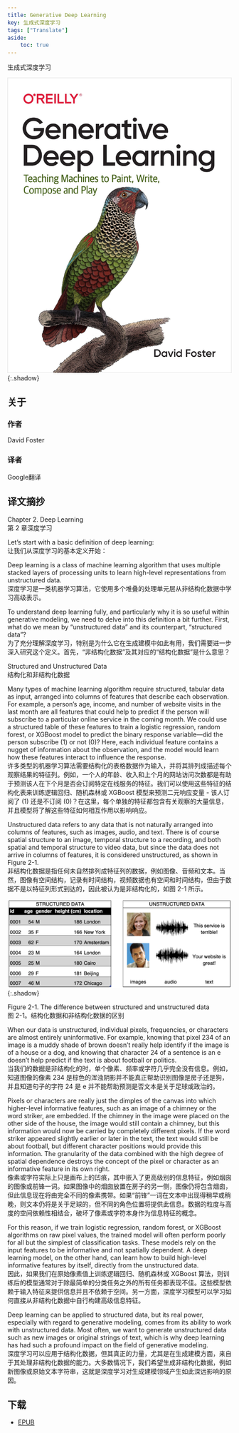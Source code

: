 ```yaml
---
title: Generative Deep Learning
key: 生成式深度学习
tags: ["Translate"]
aside:
    toc: true
---
```


生成式深度学习 <!--more-->

![Image](../../assets/images/Translator/Generative%20Deep%20Learning.jpeg){:.shadow}

## 关于

### 作者

David Foster

### 译者

Google翻译

## 译文摘抄

Chapter 2. Deep Learning\
第 2 章深度学习

Let’s start with a basic definition of deep learning:\
让我们从深度学习的基本定义开始：

Deep learning is a class of machine learning algorithm that uses multiple stacked layers of processing units to learn high-level representations from unstructured data.\
深度学习是一类机器学习算法，它使用多个堆叠的处理单元层从非结构化数据中学习高级表示。

To understand deep learning fully, and particularly why it is so useful within generative modeling, we need to delve into this definition a bit further. First, what do we mean by “unstructured data” and its counterpart, “structured data”?\
为了充分理解深度学习，特别是为什么它在生成建模中如此有用，我们需要进一步深入研究这个定义。首先，“非结构化数据”及其对应的“结构化数据”是什么意思？

Structured and Unstructured Data\
结构化和非结构化数据

Many types of machine learning algorithm require structured, tabular data as input, arranged into columns of features that describe each observation. For example, a person’s age, income, and number of website visits in the last month are all features that could help to predict if the person will subscribe to a particular online service in the coming month. We could use a structured table of these features to train a logistic regression, random forest, or XGBoost model to predict the binary response variable—did the person subscribe (1) or not (0)? Here, each individual feature contains a nugget of information about the observation, and the model would learn how these features interact to influence the response.\
许多类型的机器学习算法需要结构化的表格数据作为输入，并将其排列成描述每个观察结果的特征列。例如，一个人的年龄、收入和上个月的网站访问次数都是有助于预测该人在下个月是否会订阅特定在线服务的特征。我们可以使用这些特征的结构化表来训练逻辑回归、随机森林或 XGBoost 模型来预测二元响应变量 - 该人订阅了 (1) 还是不订阅 (0)？在这里，每个单独的特征都包含有关观察的大量信息，并且模型将了解这些特征如何相互作用以影响响应。

Unstructured data refers to any data that is not naturally arranged into columns of features, such as images, audio, and text. There is of course spatial structure to an image, temporal structure to a recording, and both spatial and temporal structure to video data, but since the data does not arrive in columns of features, it is considered unstructured, as shown in Figure 2-1.\
非结构化数据是指任何未自然排列成特征列的数据，例如图像、音频和文本。当然，图像有空间结构，记录有时间结构，视频数据也有空间和时间结构，但由于数据不是以特征列形式到达的，因此被认为是非结构化的，如图 2-1 所示。

![Image](/assets/images/Translator/gedl_0201.png){:.shadow}

Figure 2-1. The difference between structured and unstructured data\
图 2-1。结构化数据和非结构化数据的区别

When our data is unstructured, individual pixels, frequencies, or characters are almost entirely uninformative. For example, knowing that pixel 234 of an image is a muddy shade of brown doesn’t really help identify if the image is of a house or a dog, and knowing that character 24 of a sentence is an e doesn’t help predict if the text is about football or politics.\
当我们的数据是非结构化的时，单个像素、频率或字符几乎完全没有信息。例如，知道图像的像素 234 是棕色的浑浊阴影并不能真正帮助识别图像是房子还是狗，并且知道句子的字符 24 是 e 并不能帮助预测是否文本是关于足球或政治的。

Pixels or characters are really just the dimples of the canvas into which higher-level informative features, such as an image of a chimney or the word striker, are embedded. If the chimney in the image were placed on the other side of the house, the image would still contain a chimney, but this information would now be carried by completely different pixels. If the word striker appeared slightly earlier or later in the text, the text would still be about football, but different character positions would provide this information. The granularity of the data combined with the high degree of spatial dependence destroys the concept of the pixel or character as an informative feature in its own right.\
像素或字符实际上只是画布上的凹痕，其中嵌入了更高级别的信息特征，例如烟囱的图像或前锋一词。如果图像中的烟囱放置在房子的另一侧，图像仍将包含烟囱，但此信息现在将由完全不同的像素携带。如果“前锋”一词在文本中出现得稍早或稍晚，则文本仍将是关于足球的，但不同的角色位置将提供此信息。数据的粒度与高度的空间依赖性相结合，破坏了像素或字符本身作为信息特征的概念。

For this reason, if we train logistic regression, random forest, or XGBoost algorithms on raw pixel values, the trained model will often perform poorly for all but the simplest of classification tasks. These models rely on the input features to be informative and not spatially dependent. A deep learning model, on the other hand, can learn how to build high-level informative features by itself, directly from the unstructured data.\
因此，如果我们在原始像素值上训练逻辑回归、随机森林或 XGBoost 算法，则训练后的模型通常对于除最简单的分类任务之外的所有任务都表现不佳。这些模型依赖于输入特征来提供信息并且不依赖于空间。另一方面，深度学习模型可以学习如何直接从非结构化数据中自行构建高级信息特征。

Deep learning can be applied to structured data, but its real power, especially with regard to generative modeling, comes from its ability to work with unstructured data. Most often, we want to generate unstructured data such as new images or original strings of text, which is why deep learning has had such a profound impact on the field of generative modeling.\
深度学习可以应用于结构化数据，但其真正的力量，尤其是在生成建模方面，来自于其处理非结构化数据的能力。大多数情况下，我们希望生成非结构化数据，例如新图像或原始文本字符串，这就是深度学习对生成建模领域产生如此深远影响的原因。

## 下载

- [EPUB](https://zuckertech-my.sharepoint.com/:u:/g/personal/jex_zuckertech_onmicrosoft_com/EZgD_oB2pA1Po7EPAbwkxMYBNXQtJM9mrR3dzeAL7bBrcA?e=ejvZxN)
